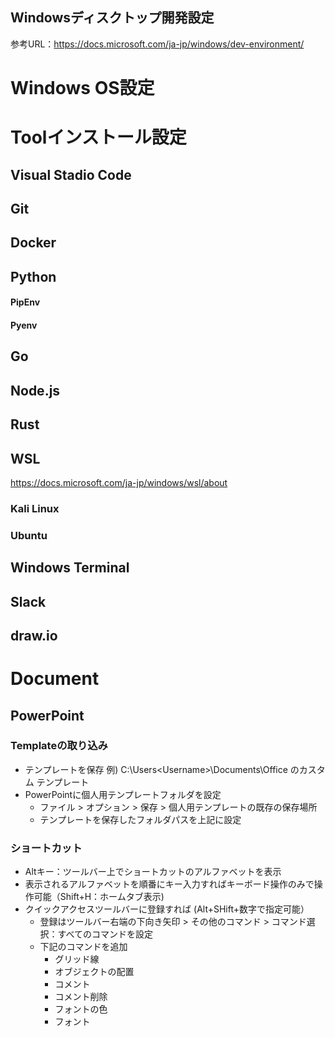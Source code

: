 Windowsディスクトップ開発設定
-----------------------------------

参考URL：https://docs.microsoft.com/ja-jp/windows/dev-environment/

# Windows OS設定

# Toolインストール設定

## Visual Stadio Code

## Git

## Docker

## Python

#### PipEnv

#### Pyenv

## Go

## Node.js

## Rust

## WSL 
https://docs.microsoft.com/ja-jp/windows/wsl/about

### Kali Linux

### Ubuntu


## Windows Terminal

## Slack

## draw.io

# Document

## PowerPoint

### Templateの取り込み

- テンプレートを保存  例) C:\Users\<Username>\Documents\Office のカスタム テンプレート
- PowerPointに個人用テンプレートフォルダを設定
  - ファイル > オプション > 保存 > 個人用テンプレートの既存の保存場所
  - テンプレートを保存したフォルダパスを上記に設定

### ショートカット

- Altキー：ツールバー上でショートカットのアルファベットを表示
- 表示されるアルファベットを順番にキー入力すればキーボード操作のみで操作可能（Shift+H：ホームタブ表示)
- クイックアクセスツールバーに登録すれば (Alt+SHift+数字で指定可能）
  - 登録はツールバー右端の下向き矢印 > その他のコマンド > コマンド選択：すべてのコマンドを設定
  - 下記のコマンドを追加
    - グリッド線
    - オブジェクトの配置
    - コメント
    - コメント削除
    - フォントの色
    - フォント

